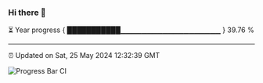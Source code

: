 ### Hi there 👋

⏳ Year progress { ███████████▁▁▁▁▁▁▁▁▁▁▁▁▁▁▁▁▁▁▁ } 39.76 %

---

⏰ Updated on Sat, 25 May 2024 12:32:39 GMT

![Progress Bar CI](https://github.com/ZhaoGui/ZhaoGui/workflows/Progress%20Bar%20CI/badge.svg)
